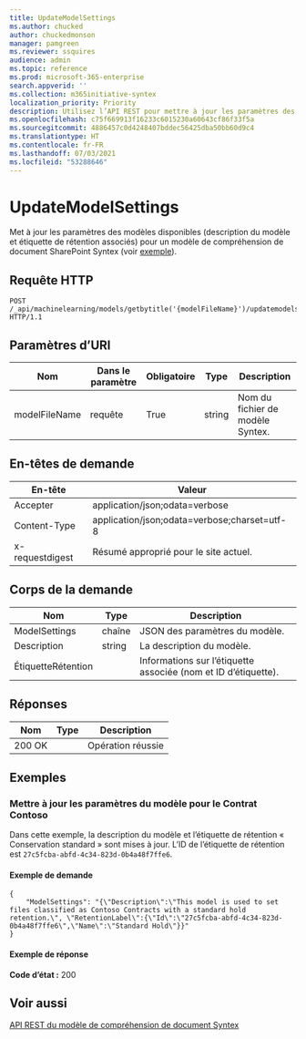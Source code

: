 ```yaml
---
title: UpdateModelSettings
ms.author: chucked
author: chuckedmonson
manager: pamgreen
ms.reviewer: ssquires
audience: admin
ms.topic: reference
ms.prod: microsoft-365-enterprise
search.appverid: ''
ms.collection: m365initiative-syntex
localization_priority: Priority
description: Utilisez l’API REST pour mettre à jour les paramètres des modèles disponibles pour un modèle de compréhension de document SharePoint Syntex.
ms.openlocfilehash: c75f669913f16233c6015230a60643cf86f33f5a
ms.sourcegitcommit: 4886457c0d4248407bddec56425dba50bb60d9c4
ms.translationtype: HT
ms.contentlocale: fr-FR
ms.lasthandoff: 07/03/2021
ms.locfileid: "53288646"
---
```

# <a name="updatemodelsettings"></a>UpdateModelSettings

Met à jour les paramètres des modèles disponibles (description du modèle et étiquette de rétention associés) pour un modèle de compréhension de document SharePoint Syntex (voir [exemple](rest-updatemodelsettings-method.md#examples)).

## <a name="http-request"></a>Requête HTTP

```HTTP
POST /_api/machinelearning/models/getbytitle('{modelFileName}')/updatemodelsettings HTTP/1.1
```

## <a name="uri-parameters"></a>Paramètres d’URI

|Nom |Dans le paramètre |Obligatoire|Type|Description|
|-----|---|--------|----|-----------|
|modelFileName|requête|True|string|Nom du fichier de modèle Syntex.|

## <a name="request-headers"></a>En-têtes de demande

| En-tête | Valeur |
|--------|-------|
|Accepter|application/json;odata=verbose|
|Content-Type|application/json;odata=verbose;charset=utf-8|
|x-requestdigest|Résumé approprié pour le site actuel.|

## <a name="request-body"></a>Corps de la demande

|Nom    |Type   |Description |
|--------|-------|-------|
|ModelSettings|chaîne|JSON des paramètres du modèle.|
|Description|string|La description du modèle.|
|ÉtiquetteRétention| |Informations sur l’étiquette associée (nom et ID d’étiquette).|

## <a name="responses"></a>Réponses

| Nom   | Type  | Description|
|--------|-------|------------|
|200 OK| |Opération réussie|

## <a name="examples"></a>Exemples

### <a name="update-model-settings-for-contoso-contract"></a>Mettre à jour les paramètres du modèle pour le Contrat Contoso

Dans cette exemple, la description du modèle et l’étiquette de rétention « Conservation standard » sont mises à jour. L’ID de l’étiquette de rétention est `27c5fcba-abfd-4c34-823d-0b4a48f7ffe6`.

#### <a name="sample-request"></a>Exemple de demande

```HTTP
{
    "ModelSettings": "{\"Description\":\"This model is used to set files classified as Contoso Contracts with a standard hold retention.\", \"RetentionLabel\":{\"Id\":\"27c5fcba-abfd-4c34-823d-0b4a48f7ffe6\",\"Name\":\"Standard Hold\"}}"
}

```

#### <a name="sample-response"></a>Exemple de réponse

**Code d’état :** 200

## <a name="see-also"></a>Voir aussi

[API REST du modèle de compréhension de document Syntex](syntex-model-rest-api.md)
